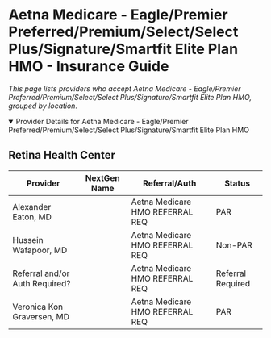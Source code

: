 # Aetna Medicare - Eagle/Premier Preferred/Premium/Select/Select Plus/Signature/Smartfit Elite Plan HMO - Insurance Guide

*This page lists providers who accept Aetna Medicare - Eagle/Premier Preferred/Premium/Select/Select Plus/Signature/Smartfit Elite Plan HMO, grouped by location.*

<details open><summary>Provider Details for Aetna Medicare - Eagle/Premier Preferred/Premium/Select/Select Plus/Signature/Smartfit Elite Plan HMO</summary>

## Retina Health Center

| Provider | NextGen Name | Referral/Auth | Status |
|----------|-------------|--------------|--------|
| Alexander Eaton, MD |  | Aetna Medicare HMO REFERRAL REQ | PAR |
| Hussein Wafapoor, MD |  | Aetna Medicare HMO REFERRAL REQ | Non-PAR |
| Referral and/or Auth Required? |  | Aetna Medicare HMO REFERRAL REQ | Referral Required |
| Veronica Kon Graversen, MD |  | Aetna Medicare HMO REFERRAL REQ | PAR |

</details>

